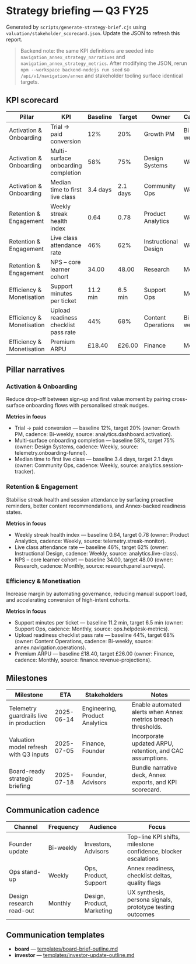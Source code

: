 # Strategy briefing — Q3 FY25

Generated by `scripts/generate-strategy-brief.cjs` using `valuation/stakeholder_scorecard.json`. Update the JSON to refresh this report.

> Backend note: the same KPI definitions are seeded into `navigation_annex_strategy_narratives` and `navigation_annex_strategy_metrics`. After modifying the JSON, rerun `npm --workspace backend-nodejs run seed` so `/api/v1/navigation/annex` and stakeholder tooling surface identical targets.

## KPI scorecard
| Pillar | KPI | Baseline | Target | Owner | Cadence | Source |
| --- | --- | --- | --- | --- | --- | --- |
| Activation & Onboarding | Trial → paid conversion | 12% | 20% | Growth PM | Bi-weekly | analytics.dashboard.activation |
| Activation & Onboarding | Multi-surface onboarding completion | 58% | 75% | Design Systems | Weekly | telemetry.onboarding-funnel |
| Activation & Onboarding | Median time to first live class | 3.4 days | 2.1 days | Community Ops | Weekly | analytics.session-tracker |
| Retention & Engagement | Weekly streak health index | 0.64 | 0.78 | Product Analytics | Weekly | telemetry.streak-monitor |
| Retention & Engagement | Live class attendance rate | 46% | 62% | Instructional Design | Weekly | analytics.live-class |
| Retention & Engagement | NPS – core learner cohort | 34.00 | 48.00 | Research | Monthly | research.panel.surveys |
| Efficiency & Monetisation | Support minutes per ticket | 11.2 min | 6.5 min | Support Ops | Monthly | ops.helpdesk-metrics |
| Efficiency & Monetisation | Upload readiness checklist pass rate | 44% | 68% | Content Operations | Bi-weekly | annex.navigation.operations |
| Efficiency & Monetisation | Premium ARPU | £18.40 | £26.00 | Finance | Monthly | finance.revenue-projections |

## Pillar narratives
### Activation & Onboarding
Reduce drop-off between sign-up and first value moment by pairing cross-surface onboarding flows with personalised streak nudges.

**Metrics in focus**
- Trial → paid conversion — baseline 12%, target 20% (owner: Growth PM, cadence: Bi-weekly, source: analytics.dashboard.activation).
- Multi-surface onboarding completion — baseline 58%, target 75% (owner: Design Systems, cadence: Weekly, source: telemetry.onboarding-funnel).
- Median time to first live class — baseline 3.4 days, target 2.1 days (owner: Community Ops, cadence: Weekly, source: analytics.session-tracker).

### Retention & Engagement
Stabilise streak health and session attendance by surfacing proactive reminders, better content recommendations, and Annex-backed readiness states.

**Metrics in focus**
- Weekly streak health index — baseline 0.64, target 0.78 (owner: Product Analytics, cadence: Weekly, source: telemetry.streak-monitor).
- Live class attendance rate — baseline 46%, target 62% (owner: Instructional Design, cadence: Weekly, source: analytics.live-class).
- NPS – core learner cohort — baseline 34.00, target 48.00 (owner: Research, cadence: Monthly, source: research.panel.surveys).

### Efficiency & Monetisation
Increase margin by automating governance, reducing manual support load, and accelerating conversion of high-intent cohorts.

**Metrics in focus**
- Support minutes per ticket — baseline 11.2 min, target 6.5 min (owner: Support Ops, cadence: Monthly, source: ops.helpdesk-metrics).
- Upload readiness checklist pass rate — baseline 44%, target 68% (owner: Content Operations, cadence: Bi-weekly, source: annex.navigation.operations).
- Premium ARPU — baseline £18.40, target £26.00 (owner: Finance, cadence: Monthly, source: finance.revenue-projections).


## Milestones
| Milestone | ETA | Stakeholders | Notes |
| --- | --- | --- | --- |
| Telemetry guardrails live in production | 2025-06-14 | Engineering, Product Analytics | Enable automated alerts when Annex metrics breach thresholds. |
| Valuation model refresh with Q3 inputs | 2025-07-05 | Finance, Founder | Incorporate updated ARPU, retention, and CAC assumptions. |
| Board-ready strategic briefing | 2025-07-18 | Founder, Advisors | Bundle narrative deck, Annex exports, and KPI scorecard. |

## Communication cadence
| Channel | Frequency | Audience | Focus |
| --- | --- | --- | --- |
| Founder update | Bi-weekly | Investors, Advisors | Top-line KPI shifts, milestone confidence, blocker escalations |
| Ops stand-up | Weekly | Ops, Product, Support | Annex readiness, checklist deltas, quality flags |
| Design research read-out | Monthly | Design, Product, Marketing | UX synthesis, persona signals, prototype testing outcomes |

## Communication templates
- **board** — [templates/board-brief-outline.md](templates/board-brief-outline.md)
- **investor** — [templates/investor-update-outline.md](templates/investor-update-outline.md)
